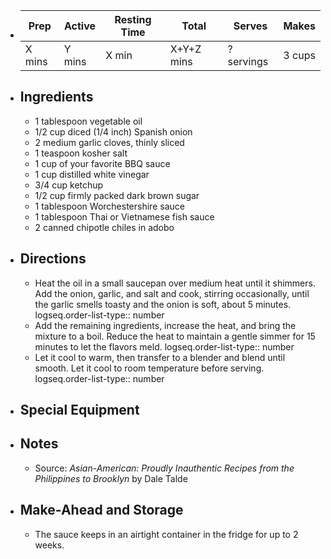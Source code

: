 - | Prep | Active | Resting Time | Total | Serves | Makes |
  | --- | --- | --- | --- | --- | --- |
  | X mins | Y mins | X min | X+Y+Z mins | ? servings | 3 cups |
- ## Ingredients
	- 1 tablespoon vegetable oil
	- 1/2 cup diced (1/4 inch) Spanish onion
	- 2 medium garlic cloves, thinly sliced
	- 1 teaspoon kosher salt
	- 1 cup of your favorite BBQ sauce
	- 1 cup distilled white vinegar
	- 3/4 cup ketchup
	- 1/2 cup firmly packed dark brown sugar
	- 1 tablespoon Worchestershire sauce
	- 1 tablespoon Thai or Vietnamese fish sauce
	- 2 canned chipotle chiles in adobo
- ## Directions
	- Heat the oil in a small saucepan over medium heat until it shimmers. Add the onion, garlic, and salt and cook, stirring occasionally, until the garlic smells toasty and the onion is soft, about 5 minutes.
	  logseq.order-list-type:: number
	- Add the remaining ingredients, increase the heat, and bring the mixture to a boil. Reduce the heat to maintain a gentle simmer for 15 minutes to let the flavors meld.
	  logseq.order-list-type:: number
	- Let it cool to warm, then transfer to a blender and blend until smooth. Let it cool to room temperature before serving.
	  logseq.order-list-type:: number
- ## Special Equipment
- ## Notes
	- Source: *Asian-American: Proudly Inauthentic Recipes from the Philippines to Brooklyn* by Dale Talde
- ## Make-Ahead and Storage
	- The sauce keeps in an airtight container in the fridge for up to 2 weeks.